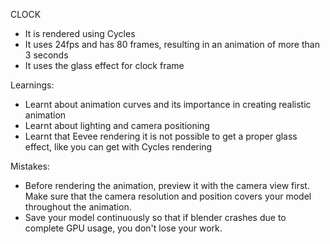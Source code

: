 CLOCK

- It is rendered using Cycles
- It uses 24fps and has 80 frames, resulting in an animation of more than 3 seconds
- It uses the glass effect for clock frame

Learnings: 
- Learnt about animation curves and its importance in creating realistic animation
- Learnt about lighting and camera positioning
- Learnt that Eevee rendering it is not possible to get a proper glass effect, like you can get with Cycles rendering

Mistakes:
- Before rendering the animation, preview it with the camera view first.
Make sure that the camera resolution and position covers your model throughout the animation.
- Save your model continuously so that if blender crashes due to complete GPU usage, you don't lose your work.